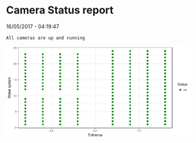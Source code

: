 Camera Status report
================
16/05/2017 - 04:19:47

    All cameras are up and running

![](camreport_files/figure-markdown_github/unnamed-chunk-2-1.png)
